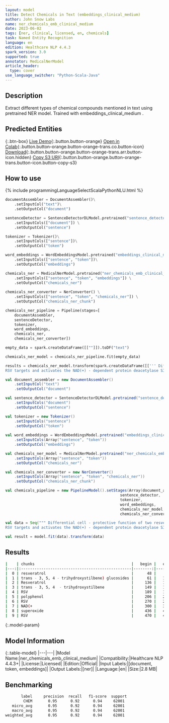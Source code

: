 ```yaml
---
layout: model
title: Detect Chemicals in Text (embeddings_clinical_medium)
author: John Snow Labs
name: ner_chemicals_emb_clinical_medium
date: 2023-06-02
tags: [ner, clinical, licensed, en, chemicals]
task: Named Entity Recognition
language: en
edition: Healthcare NLP 4.4.3
spark_version: 3.0
supported: true
annotator: MedicalNerModel
article_header:
  type: cover
use_language_switcher: "Python-Scala-Java"
---
```


## Description

Extract different types of chemical compounds mentioned in text using pretrained NER model. Trained with embeddings_clinical_medium .

## Predicted Entities



{:.btn-box}
[Live Demo](https://demo.johnsnowlabs.com/healthcare/NER_CHEMICALS/){:.button.button-orange}
[Open in Colab](https://nlp.johnsnowlabs.com/2021/04/01/ner_chemicals_en.html){:.button.button-orange.button-orange-trans.co.button-icon}
[Download](https://s3.amazonaws.com/auxdata.johnsnowlabs.com/clinical/models/ner_chemicals_emb_clinical_medium_en_4.4.3_3.0_1685716059468.zip){:.button.button-orange.button-orange-trans.arr.button-icon.hidden}
[Copy S3 URI](s3://auxdata.johnsnowlabs.com/clinical/models/ner_chemicals_emb_clinical_medium_en_4.4.3_3.0_1685716059468.zip){:.button.button-orange.button-orange-trans.button-icon.button-copy-s3}

## How to use



<div class="tabs-box" markdown="1">
{% include programmingLanguageSelectScalaPythonNLU.html %}

```python
documentAssembler = DocumentAssembler()\
    .setInputCol("text")\
    .setOutputCol("document")

sentenceDetector = SentenceDetectorDLModel.pretrained("sentence_detector_dl_healthcare","en","clinical/models") \
    .setInputCols(["document"]) \
    .setOutputCol("sentence") 

tokenizer = Tokenizer()\
    .setInputCols(["sentence"])\
    .setOutputCol("token")

word_embeddings = WordEmbeddingsModel.pretrained("embeddings_clinical_medium", "en", "clinical/models")\
    .setInputCols(["sentence", "token"])\
    .setOutputCol("embeddings")

chemicals_ner = MedicalNerModel.pretrained("ner_chemicals_emb_clinical_medium", "en", "clinical/models")\
    .setInputCols(["sentence", "token", "embeddings"]) \
    .setOutputCol("chemicals_ner")
    
chemicals_ner_converter = NerConverter() \
    .setInputCols(["sentence", "token", "chemicals_ner"]) \
    .setOutputCol("chemicals_ner_chunk")

chemicals_ner_pipeline = Pipeline(stages=[
    documentAssembler, 
    sentenceDetector,
    tokenizer,
    word_embeddings,
    chemicals_ner,
    chemicals_ner_converter])

empty_data = spark.createDataFrame([[""]]).toDF("text")

chemicals_ner_model = chemicals_ner_pipeline.fit(empty_data)

results = chemicals_ner_model.transform(spark.createDataFrame([[''' Differential cell - protective function of two resveratrol (trans - 3, 5, 4 - trihydroxystilbene) glucosides against oxidative stress. Resveratrol (trans - 3, 5, 4  - trihydroxystilbene ; RSV) , a natural polyphenol, exerts a beneficial effect on health and diseases. 
RSV targets and activates the NAD(+) - dependent protein deacetylase SIRT1; in turn, SIRT1 induces an intracellular antioxidative mechanism by inducing mitochondrial superoxide dismutase (SOD2). Most RSV found in plants is glycosylated, and the effect of these glycosylated forms on SIRT1 has not been studied.''']]).toDF("text"))
```
```scala
val document_assembler = new DocumentAssembler()
    .setInputCol("text")
    .setOutputCol("document")

val sentence_detector = SentenceDetectorDLModel.pretrained("sentence_detector_dl_healthcare","en","clinical/models")
    .setInputCols("document")
    .setOutputCol("sentence")

val tokenizer = new Tokenizer()
    .setInputCols("sentence")
    .setOutputCol("token")
    
val word_embeddings = WordEmbeddingsModel.pretrained("embeddings_clinical_medium", "en", "clinical/models")
    .setInputCols(Array("sentence", "token"))
    .setOutputCol("embeddings")

val chemicals_ner_model = MedicalNerModel.pretrained("ner_chemicals_emb_clinical_medium", "en", "clinical/models")
    .setInputCols(Array("sentence", "token"))
    .setOutputCol("chemicals_ner")

val chemicals_ner_converter = new NerConverter()
    .setInputCols(Array("sentence", "token", "chemicals_ner"))
    .setOutputCol("chemicals_ner_chunk")

val chemicals_pipeline = new PipelineModel().setStages(Array(document_assembler, 
                                                   sentence_detector,
                                                   tokenizer,
                                                   word_embeddings,
                                                   chemicals_ner_model,
                                                   chemicals_ner_converter))

val data = Seq(""" Differential cell - protective function of two resveratrol (trans - 3, 5, 4 - trihydroxystilbene) glucosides against oxidative stress. Resveratrol (trans - 3, 5, 4  - trihydroxystilbene ; RSV) , a natural polyphenol, exerts a beneficial effect on health and diseases. 
RSV targets and activates the NAD(+) - dependent protein deacetylase SIRT1; in turn, SIRT1 induces an intracellular antioxidative mechanism by inducing mitochondrial superoxide dismutase (SOD2). Most RSV found in plants is glycosylated, and the effect of these glycosylated forms on SIRT1 has not been studied.""").toDS.toDF("text")

val result = model.fit(data).transform(data)
```
</div>

## Results

```bash
|    | chunks                                           |   begin |   end | entities   |
|---:|:-------------------------------------------------|--------:|------:|:-----------|
|  0 | resveratrol                                      |      48 |    58 | CHEM       |
|  1 | trans - 3, 5, 4 - trihydroxystilbene) glucosides |      61 |   108 | CHEM       |
|  2 | Resveratrol                                      |     136 |   146 | CHEM       |
|  3 | trans - 3, 5, 4  - trihydroxystilbene            |     149 |   185 | CHEM       |
|  4 | RSV                                              |     189 |   191 | CHEM       |
|  5 | polyphenol                                       |     206 |   215 | CHEM       |
|  6 | RSV                                              |     270 |   272 | CHEM       |
|  7 | NAD(+                                            |     300 |   304 | CHEM       |
|  8 | superoxide                                       |     436 |   445 | CHEM       |
|  9 | RSV                                              |     470 |   472 | CHEM       |

```

{:.model-param}
## Model Information

{:.table-model}
|---|---|
|Model Name:|ner_chemicals_emb_clinical_medium|
|Compatibility:|Healthcare NLP 4.4.3+|
|License:|Licensed|
|Edition:|Official|
|Input Labels:|[document, token, embeddings]|
|Output Labels:|[ner]|
|Language:|en|
|Size:|2.8 MB|

## Benchmarking

```bash
       label     precision  recall   f1-score  support
        CHEM       0.95      0.92      0.94     62001
   micro_avg       0.95      0.92      0.94     62001
   macro_avg       0.95      0.92      0.94     62001
weighted_avg       0.95      0.92      0.94     62001
```
